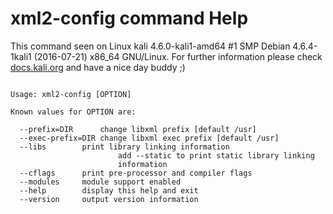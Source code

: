 # xml2-config command Help
 
 This command seen on Linux kali 4.6.0-kali1-amd64 #1 SMP Debian 4.6.4-1kali1 (2016-07-21) x86_64 GNU/Linux. For further information please check [docs.kali.org](docs.kali.org) and have a nice day buddy ;) 

~~~

Usage: xml2-config [OPTION]

Known values for OPTION are:

  --prefix=DIR		change libxml prefix [default /usr]
  --exec-prefix=DIR	change libxml exec prefix [default /usr]
  --libs		print library linking information
                        add --static to print static library linking
                        information
  --cflags		print pre-processor and compiler flags
  --modules		module support enabled
  --help		display this help and exit
  --version		output version information

~~~
